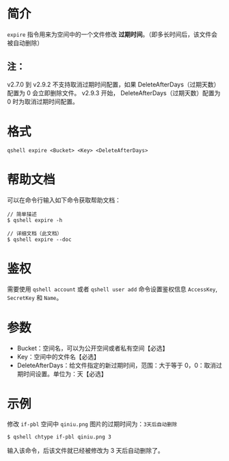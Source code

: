 # 简介
`expire` 指令用来为空间中的一个文件修改 **过期时间**。（即多长时间后，该文件会被自动删除）

## 注：
v2.7.0 到 v2.9.2 不支持取消过期时间配置，如果 DeleteAfterDays（过期天数）配置为 0 会立即删除文件。
v2.9.3 开始， DeleteAfterDays（过期天数）配置为 0 时为取消过期时间配置。

# 格式
```
qshell expire <Bucket> <Key> <DeleteAfterDays>
```

# 帮助文档
可以在命令行输入如下命令获取帮助文档：
```
// 简单描述
$ qshell expire -h 

// 详细文档（此文档）
$ qshell expire --doc
```

# 鉴权
需要使用 `qshell account` 或者 `qshell user add` 命令设置鉴权信息 `AccessKey`, `SecretKey` 和 `Name`。

# 参数
- Bucket：空间名，可以为公开空间或者私有空间【必选】
- Key：空间中的文件名【必选】
- DeleteAfterDays：给文件指定的新过期时间，范围：大于等于 0，0：取消过期时间设置。单位为：天【必选】

# 示例
修改 `if-pbl` 空间中 `qiniu.png` 图片的过期时间为：`3天后自动删除`
```
$ qshell chtype if-pbl qiniu.png 3
```
输入该命令，后该文件就已经被修改为 3 天后自动删除了。
